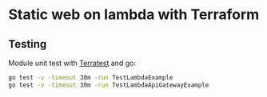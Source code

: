 # Static web on lambda with Terraform

## Testing

Module unit test with [Terratest](https://github.com/gruntwork-io/terratest) and go:

```bash
go test -v -timeout 30m -run TestLambdaExample
go test -v -timeout 30m -run TestLambdaApiGatewayExample
```
